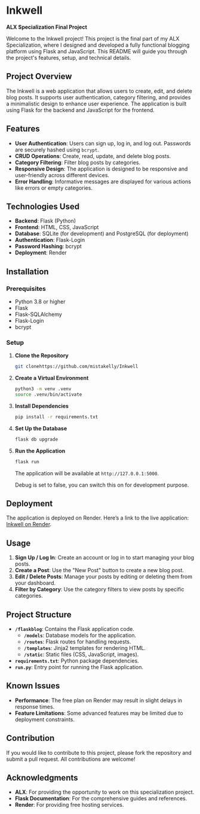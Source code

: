 

# Inkwell

**ALX Specialization Final Project**

Welcome to the Inkwell project! This project is the final part of my ALX Specialization, where I designed and developed a fully functional blogging platform using Flask and JavaScript. This README will guide you through the project's features, setup, and technical details.

## Project Overview

The Inkwell is a web application that allows users to create, edit, and delete blog posts. It supports user authentication, category filtering, and provides a minimalistic design to enhance user experience. The application is built using Flask for the backend and JavaScript for the frontend.

## Features

- **User Authentication**: Users can sign up, log in, and log out. Passwords are securely hashed using `bcrypt`.
- **CRUD Operations**: Create, read, update, and delete blog posts.
- **Category Filtering**: Filter blog posts by categories.
- **Responsive Design**: The application is designed to be responsive and user-friendly across different devices.
- **Error Handling**: Informative messages are displayed for various actions like errors or empty categories.

## Technologies Used

- **Backend**: Flask (Python)
- **Frontend**: HTML, CSS, JavaScript
- **Database**: SQLite (for development) and PostgreSQL (for deployment)
- **Authentication**: Flask-Login
- **Password Hashing**: bcrypt
- **Deployment**: Render

## Installation

### Prerequisites

- Python 3.8 or higher
- Flask
- Flask-SQLAlchemy
- Flask-Login
- bcrypt

### Setup

1. **Clone the Repository**

   ```bash
   git clonehttps://github.com/mistakelly/Inkwell
   ```

2. **Create a Virtual Environment**

   ```bash
   python3 -m venv .venv
   source .venv/bin/activate
   ```

3. **Install Dependencies**

   ```bash
   pip install -r requirements.txt
   ```

4. **Set Up the Database**

   ```bash
   flask db upgrade
   ```

5. **Run the Application**

   ```bash
   flask run
   ```

   The application will be available at `http://127.0.0.1:5000`.

   Debug is set to false, you can switch this on for development purpose.

## Deployment

The application is deployed on Render. Here’s a link to the live application: [Inkwell on Render](https://inkwell-u0yt.onrender.com/home).

## Usage

1. **Sign Up / Log In**: Create an account or log in to start managing your blog posts.
2. **Create a Post**: Use the "New Post" button to create a new blog post.
3. **Edit / Delete Posts**: Manage your posts by editing or deleting them from your dashboard.
4. **Filter by Category**: Use the category filters to view posts by specific categories.

## Project Structure

- **`/flaskblog`**: Contains the Flask application code.
  - **`/models`**: Database models for the application.
  - **`/routes`**: Flask routes for handling requests.
  - **`/templates`**: Jinja2 templates for rendering HTML.
  - **`/static`**: Static files (CSS, JavaScript, images).
- **`requirements.txt`**: Python package dependencies.
- **`run.py`**: Entry point for running the Flask application.

## Known Issues

- **Performance**: The free plan on Render may result in slight delays in response times.
- **Feature Limitations**: Some advanced features may be limited due to deployment constraints.

## Contribution

If you would like to contribute to this project, please fork the repository and submit a pull request. All contributions are welcome!


## Acknowledgments

- **ALX**: For providing the opportunity to work on this specialization project.
- **Flask Documentation**: For the comprehensive guides and references.
- **Render**: For providing free hosting services.

